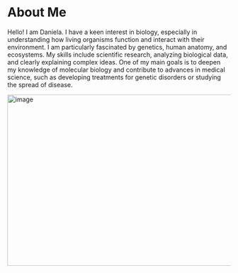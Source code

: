 # About Me
Hello! I am Daniela.
I have a keen interest in biology, especially in understanding how living organisms function and interact with their environment. 
I am particularly fascinated by genetics, human anatomy, and ecosystems. 
My skills include scientific research, analyzing biological data, and clearly explaining complex ideas. 
One of my main goals is to deepen my knowledge of molecular biology and contribute to advances in medical science, such as developing treatments for genetic disorders or studying the spread of disease.

<img width="686" height="386" alt="image" src="https://github.com/user-attachments/assets/cdc78b76-ed98-46fc-8fa9-35bd7b31e5f8" />
